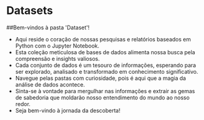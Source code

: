 # Datasets

##Bem-vindos à pasta 'Dataset'!

* Aqui reside o coração de nossas pesquisas e relatórios baseados em Python com o Jupyter Notebook.
* Esta coleção meticulosa de bases de dados alimenta nossa busca pela compreensão e insights valiosos.
* Cada conjunto de dados é um tesouro de informações, esperando para ser explorado, analisado e transformado em conhecimento significativo.
*  Navegue pelas pastas com curiosidade, pois é aqui que a magia da análise de dados acontece.
*  Sinta-se à vontade para mergulhar nas informações e extrair as gemas de sabedoria que moldarão nosso entendimento do mundo ao nosso redor.
*  Seja bem-vindo à jornada da descoberta!
